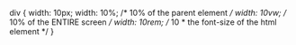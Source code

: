 div {
  width: 10px;
  width: 10%; /* 10% of the parent element */
  width: 10vw; /* 10% of the ENTIRE screen */
  width: 10rem; /* 10 * the font-size of the html element */
}